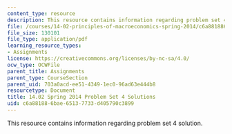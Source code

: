 ```yaml
---
content_type: resource
description: This resource contains information regarding problem set 4 solution.
file: /courses/14-02-principles-of-macroeconomics-spring-2014/c6a881886bae65137733d405790c3899_MIT14_02S14_pset4_sols.pdf
file_size: 130101
file_type: application/pdf
learning_resource_types:
- Assignments
license: https://creativecommons.org/licenses/by-nc-sa/4.0/
ocw_type: OCWFile
parent_title: Assignments
parent_type: CourseSection
parent_uid: 703a0acd-ee51-4349-1ec0-96ad63e444b8
resourcetype: Document
title: 14.02 Spring 2014 Problem Set 4 Solutions
uid: c6a88188-6bae-6513-7733-d405790c3899
---
```

This resource contains information regarding problem set 4 solution.